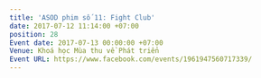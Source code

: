 ```yaml
---
title: 'ASOD phim số 11: Fight Club'
date: 2017-07-12 11:14:00 +07:00
position: 28
Event date: 2017-07-13 00:00:00 +07:00
Venue: Khoá học Mùa thu về Phát triển
Event URL: https://www.facebook.com/events/1961947560717339/
---
```


